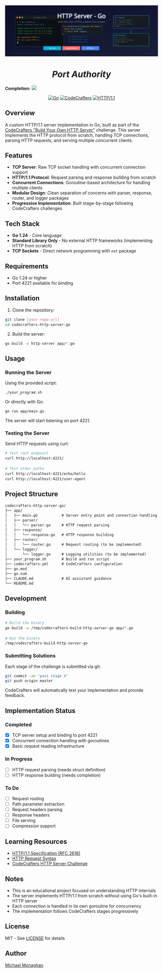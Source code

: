 <p align="center">
  <img src="./http-server-go-header.svg" alt="port-authority header" />
</p>
<h1 align="center"><i>Port Authority</i></h1>

**Completion:** ![](https://geps.dev/progress/10)

<p align="center">
  <a href="https://golang.org"><img alt="Go" src="https://img.shields.io/badge/Go-1.24-00ADD8?style=for-the-badge&logo=go&logoColor=white" /></a>
  <a href="https://app.codecrafters.io"><img alt="CodeCrafters" src="https://img.shields.io/badge/CodeCrafters-Challenge-FF6B6B?style=for-the-badge" /></a>
  <a href="https://en.wikipedia.org/wiki/HTTP"><img alt="HTTP/1.1" src="https://img.shields.io/badge/HTTP%2F1.1-Protocol-4285F4?style=for-the-badge" /></a>
</p>

## Overview

A custom HTTP/1.1 server implementation in Go, built as part of the [CodeCrafters "Build Your Own HTTP Server"](https://app.codecrafters.io/courses/http-server/overview) challenge. This server implements the HTTP protocol from scratch, handling TCP connections, parsing HTTP requests, and serving multiple concurrent clients.

## Features

- **TCP Server**: Raw TCP socket handling with concurrent connection support
- **HTTP/1.1 Protocol**: Request parsing and response building from scratch
- **Concurrent Connections**: Goroutine-based architecture for handling multiple clients
- **Modular Design**: Clean separation of concerns with parser, response, router, and logger packages
- **Progressive Implementation**: Built stage-by-stage following CodeCrafters challenges

## Tech Stack

- **Go 1.24** - Core language
- **Standard Library Only** - No external HTTP frameworks (implementing HTTP from scratch)
- **TCP Sockets** - Direct network programming with `net` package

## Requirements

- Go 1.24 or higher
- Port 4221 available for binding

## Installation

1. Clone the repository:
```bash
git clone [your-repo-url]
cd codecrafters-http-server-go
```

2. Build the server:
```bash
go build -o http-server app/*.go
```

## Usage

### Running the Server

Using the provided script:
```bash
./your_program.sh
```

Or directly with Go:
```bash
go run app/main.go
```

The server will start listening on port 4221.

### Testing the Server

Send HTTP requests using curl:
```bash
# Test root endpoint
curl http://localhost:4221/

# Test other paths
curl http://localhost:4221/echo/hello
curl http://localhost:4221/user-agent
```

## Project Structure

```
codecrafters-http-server-go/
├── app/
│   ├── main.go           # Server entry point and connection handling
│   ├── parser/
│   │   └── parser.go     # HTTP request parsing
│   ├── response/
│   │   └── response.go   # HTTP response building
│   ├── router/
│   │   └── router.go     # Request routing (to be implemented)
│   └── logger/
│       └── logger.go     # Logging utilities (to be implemented)
├── your_program.sh       # Build and run script
├── codecrafters.yml      # CodeCrafters configuration
├── go.mod
├── go.sum
├── CLAUDE.md             # AI assistant guidance
└── README.md
```

## Development

### Building

```bash
# Build the binary
go build -o /tmp/codecrafters-build-http-server-go app/*.go

# Run the binary
/tmp/codecrafters-build-http-server-go
```

### Submitting Solutions

Each stage of the challenge is submitted via git:
```bash
git commit -am "pass stage X"
git push origin master
```

CodeCrafters will automatically test your implementation and provide feedback.

## Implementation Status

### Completed
- [x] TCP server setup and binding to port 4221
- [x] Concurrent connection handling with goroutines
- [x] Basic request reading infrastructure

### In Progress
- [ ] HTTP request parsing (needs struct definition)
- [ ] HTTP response building (needs completion)

### To Do
- [ ] Request routing
- [ ] Path parameter extraction
- [ ] Request headers parsing
- [ ] Response headers
- [ ] File serving
- [ ] Compression support

## Learning Resources

- [HTTP/1.1 Specification (RFC 2616)](https://www.w3.org/Protocols/rfc2616/rfc2616.html)
- [HTTP Request Syntax](https://www.w3.org/Protocols/rfc2616/rfc2616-sec5.html)
- [CodeCrafters HTTP Server Challenge](https://app.codecrafters.io/courses/http-server/overview)

## Notes

- This is an educational project focused on understanding HTTP internals
- The server implements HTTP/1.1 from scratch without using Go's built-in HTTP server
- Each connection is handled in its own goroutine for concurrency
- The implementation follows CodeCrafters stages progressively

## License

MIT - See [LICENSE](./LICENSE) for details

## Author

[Michael Monaghan](mailto:michael@monaghan.nyc)